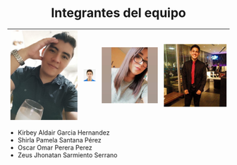 <h1 align="center">Integrantes del equipo</h1>


<table>
<thead>
<tr>
<th><a href="https://github.com/"><img src="https://github.com/Kaher19/OAW2021/raw/master/assets/KirbeyGarcia.jpeg" alt="Kirbey" style="max-width:100%;"></a></th>
<th><a href="https://github.com/"><img src="https://github.com/Kaher19/OAW2021/raw/master/assets/OscarPerera.jpeg" alt="Oscar" style="max-width:100%;"></a></th>
<th><a href="https://github.com/"><img src="https://github.com/Kaher19/OAW2021/raw/master/assets/ShirlaSantana.jpeg" alt="Shirla" style="max-width:100%;"> </a></th>
<th><a href="https://github.com/"><img src="https://github.com/Kaher19/OAW2021/raw/master/assets/ZeusSarmiento.jpeg" alt="Zeus" style="max-width:100%;"></a></th>
</tr>
</thead>
</table>

<ul>
<li>Kirbey Aldair Garcia Hernandez</li>
<li>Shirla Pamela Santana Pérez</li>
<li>Oscar Omar Perera Perez</li>
<li>Zeus Jhonatan Sarmiento Serrano</li>
</ul>